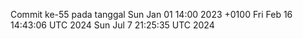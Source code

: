 Commit ke-55 pada tanggal Sun Jan 01 14:00 2023 +0100
Fri Feb 16 14:43:06 UTC 2024
Sun Jul  7 21:25:35 UTC 2024
